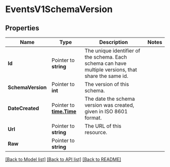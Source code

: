 # EventsV1SchemaVersion

## Properties

Name | Type | Description | Notes
------------ | ------------- | ------------- | -------------
**Id** | Pointer to **string** | The unique identifier of the schema. Each schema can have multiple versions, that share the same id. |
**SchemaVersion** | Pointer to **int** | The version of this schema. |
**DateCreated** | Pointer to [**time.Time**](time.Time.md) | The date the schema version was created, given in ISO 8601 format. |
**Url** | Pointer to **string** | The URL of this resource. |
**Raw** | Pointer to **string** |  |

[[Back to Model list]](../README.md#documentation-for-models) [[Back to API list]](../README.md#documentation-for-api-endpoints) [[Back to README]](../README.md)


